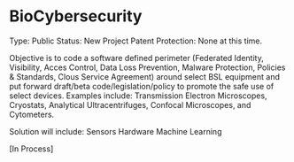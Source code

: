 # BioCybersecurity
Type: Public
Status: New Project
Patent Protection: None at this time.

Objective is to code a software defined perimeter (Federated Identity, Visibility, Acces Control, Data Loss Prevention, Malware Protection,  Policies & Standards, Clous Service Agreement) around select BSL equipment and put forward draft/beta code/legislation/policy to promote the safe use of select devices. Examples include:  Transmission Electron Microscopes, Cryostats, Analytical Ultracentrifuges, Confocal Microscopes, and Cytometers. 

Solution will include:
Sensors
Hardware
Machine Learning


[In Process]


